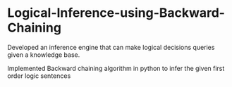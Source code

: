 # Logical-Inference-using-Backward-Chaining
Developed an inference engine that can make logical decisions queries given a knowledge base.

Implemented Backward chaining algorithm in python to infer the given first order logic sentences
